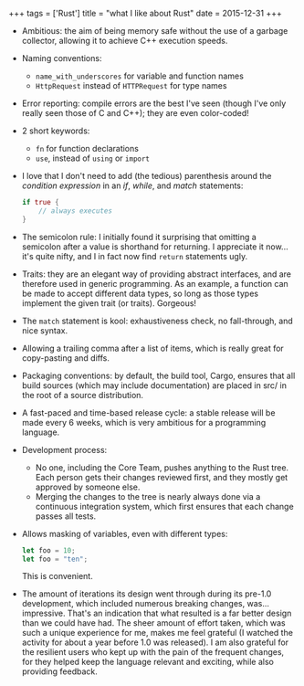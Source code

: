 +++
tags = ['Rust']
title = "what I like about Rust"
date = 2015-12-31
+++

-   Ambitious: the aim of being memory safe without the use of a garbage
    collector, allowing it to achieve C++ execution speeds.
-   Naming conventions:
    -   `name_with_underscores` for variable and function names
    -   `HttpRequest` instead of `HTTPRequest` for type names
-   Error reporting: compile errors are the best I've seen (though
    I've only really seen those of C and C++); they are even
    color-coded!
-   2 short keywords:
    -   `fn` for function declarations
    -   `use`, instead of `using` or `import`
-   I love that I don't need to add (the tedious) parenthesis around
    the *condition expression* in an *if*, *while*, and *match*
    statements:

    ```rust
    if true {
        // always executes
    }

-   The semicolon rule: I initially found it surprising that omitting a
    semicolon after a value is shorthand for returning. I appreciate it
    now... it's quite nifty, and I in fact now find `return`
    statements ugly.
-   Traits: they are an elegant way of providing abstract interfaces,
    and are therefore used in generic programming. As an example, a
    function can be made to accept different data types, so long as
    those types implement the given trait (or traits). Gorgeous!
-   The `match` statement is kool: exhaustiveness check, no
    fall-through, and nice syntax.
-   Allowing a trailing comma after a list of items, which is really
    great for copy-pasting and diffs.
-   Packaging conventions: by default, the build tool, Cargo, ensures
    that all build sources (which may include documentation) are placed
    in src/ in the root of a source distribution.
-   A fast-paced and time-based release cycle: a stable release will be
    made every 6 weeks, which is very ambitious for a programming
    language.
-   Development process:
    -   No one, including the Core Team, pushes anything to the Rust
        tree. Each person gets their changes reviewed first, and they
        mostly get approved by someone else.
    -   Merging the changes to the tree is nearly always done via a
        continuous integration system, which first ensures that each
        change passes all tests.
-   Allows masking of variables, even with different types:

    ```rust
    let foo = 10;
    let foo = "ten";
    ```

    This is convenient.

-   The amount of iterations its design went through during its pre-1.0
    development, which included numerous breaking changes, was...
    impressive. That's an indication that what resulted is a far better
    design than we could have had. The sheer amount of effort taken,
    which was such a unique experience for me, makes me feel grateful (I
    watched the activity for about a year before 1.0 was released). I am
    also grateful for the resilient users who kept up with the pain of
    the frequent changes, for they helped keep the language relevant and
    exciting, while also providing feedback.
